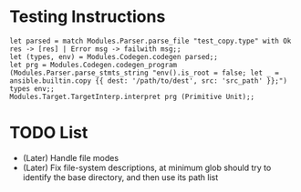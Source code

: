 # Testing Instructions
```
let parsed = match Modules.Parser.parse_file "test_copy.type" with Ok res -> [res] | Error msg -> failwith msg;;
let (types, env) = Modules.Codegen.codegen parsed;;
let prg = Modules.Codegen.codegen_program (Modules.Parser.parse_stmts_string "env().is_root = false; let _ = ansible.builtin.copy {{ dest: '/path/to/dest', src: 'src_path' }};") types env;;
Modules.Target.TargetInterp.interpret prg (Primitive Unit);;
```

# TODO List
- (Later) Handle file modes
- (Later) Fix file-system descriptions, at minimum glob should try to identify
  the base directory, and then use its path list
